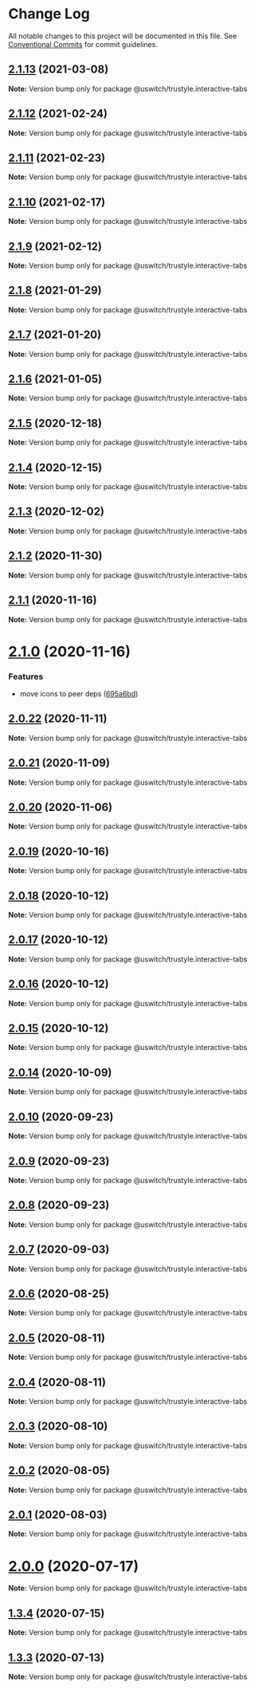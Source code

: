 # Change Log

All notable changes to this project will be documented in this file.
See [Conventional Commits](https://conventionalcommits.org) for commit guidelines.

## [2.1.13](https://github.com/uswitch/trustyle/compare/@uswitch/trustyle.interactive-tabs@2.1.12...@uswitch/trustyle.interactive-tabs@2.1.13) (2021-03-08)

**Note:** Version bump only for package @uswitch/trustyle.interactive-tabs





## [2.1.12](https://github.com/uswitch/trustyle/compare/@uswitch/trustyle.interactive-tabs@2.1.10...@uswitch/trustyle.interactive-tabs@2.1.12) (2021-02-24)

**Note:** Version bump only for package @uswitch/trustyle.interactive-tabs






## [2.1.11](https://github.com/uswitch/trustyle/compare/@uswitch/trustyle.interactive-tabs@2.1.10...@uswitch/trustyle.interactive-tabs@2.1.11) (2021-02-23)

**Note:** Version bump only for package @uswitch/trustyle.interactive-tabs





## [2.1.10](https://github.com/uswitch/trustyle/compare/@uswitch/trustyle.interactive-tabs@2.1.9...@uswitch/trustyle.interactive-tabs@2.1.10) (2021-02-17)

**Note:** Version bump only for package @uswitch/trustyle.interactive-tabs





## [2.1.9](https://github.com/uswitch/trustyle/compare/@uswitch/trustyle.interactive-tabs@2.1.8...@uswitch/trustyle.interactive-tabs@2.1.9) (2021-02-12)

**Note:** Version bump only for package @uswitch/trustyle.interactive-tabs





## [2.1.8](https://github.com/uswitch/trustyle/compare/@uswitch/trustyle.interactive-tabs@2.1.7...@uswitch/trustyle.interactive-tabs@2.1.8) (2021-01-29)

**Note:** Version bump only for package @uswitch/trustyle.interactive-tabs





## [2.1.7](https://github.com/uswitch/trustyle/compare/@uswitch/trustyle.interactive-tabs@2.1.6...@uswitch/trustyle.interactive-tabs@2.1.7) (2021-01-20)

**Note:** Version bump only for package @uswitch/trustyle.interactive-tabs





## [2.1.6](https://github.com/uswitch/trustyle/compare/@uswitch/trustyle.interactive-tabs@2.1.5...@uswitch/trustyle.interactive-tabs@2.1.6) (2021-01-05)

**Note:** Version bump only for package @uswitch/trustyle.interactive-tabs





## [2.1.5](https://github.com/uswitch/trustyle/compare/@uswitch/trustyle.interactive-tabs@2.1.4...@uswitch/trustyle.interactive-tabs@2.1.5) (2020-12-18)

**Note:** Version bump only for package @uswitch/trustyle.interactive-tabs





## [2.1.4](https://github.com/uswitch/trustyle/compare/@uswitch/trustyle.interactive-tabs@2.1.3...@uswitch/trustyle.interactive-tabs@2.1.4) (2020-12-15)

**Note:** Version bump only for package @uswitch/trustyle.interactive-tabs





## [2.1.3](https://github.com/uswitch/trustyle/compare/@uswitch/trustyle.interactive-tabs@2.1.2...@uswitch/trustyle.interactive-tabs@2.1.3) (2020-12-02)

**Note:** Version bump only for package @uswitch/trustyle.interactive-tabs





## [2.1.2](https://github.com/uswitch/trustyle/compare/@uswitch/trustyle.interactive-tabs@2.1.1...@uswitch/trustyle.interactive-tabs@2.1.2) (2020-11-30)

**Note:** Version bump only for package @uswitch/trustyle.interactive-tabs






## [2.1.1](https://github.com/uswitch/trustyle/compare/@uswitch/trustyle.interactive-tabs@2.1.0...@uswitch/trustyle.interactive-tabs@2.1.1) (2020-11-16)

**Note:** Version bump only for package @uswitch/trustyle.interactive-tabs





# [2.1.0](https://github.com/uswitch/trustyle/compare/@uswitch/trustyle.interactive-tabs@2.0.22...@uswitch/trustyle.interactive-tabs@2.1.0) (2020-11-16)


### Features

* move icons to peer deps ([695a6bd](https://github.com/uswitch/trustyle/commit/695a6bd))





## [2.0.22](https://github.com/uswitch/trustyle/compare/@uswitch/trustyle.interactive-tabs@2.0.21...@uswitch/trustyle.interactive-tabs@2.0.22) (2020-11-11)

**Note:** Version bump only for package @uswitch/trustyle.interactive-tabs





## [2.0.21](https://github.com/uswitch/trustyle/compare/@uswitch/trustyle.interactive-tabs@2.0.20...@uswitch/trustyle.interactive-tabs@2.0.21) (2020-11-09)

**Note:** Version bump only for package @uswitch/trustyle.interactive-tabs





## [2.0.20](https://github.com/uswitch/trustyle/compare/@uswitch/trustyle.interactive-tabs@2.0.19...@uswitch/trustyle.interactive-tabs@2.0.20) (2020-11-06)

**Note:** Version bump only for package @uswitch/trustyle.interactive-tabs





## [2.0.19](https://github.com/uswitch/trustyle/compare/@uswitch/trustyle.interactive-tabs@2.0.18...@uswitch/trustyle.interactive-tabs@2.0.19) (2020-10-16)

**Note:** Version bump only for package @uswitch/trustyle.interactive-tabs





## [2.0.18](https://github.com/uswitch/trustyle/compare/@uswitch/trustyle.interactive-tabs@2.0.16...@uswitch/trustyle.interactive-tabs@2.0.18) (2020-10-12)

**Note:** Version bump only for package @uswitch/trustyle.interactive-tabs





## [2.0.17](https://github.com/uswitch/trustyle/compare/@uswitch/trustyle.interactive-tabs@2.0.16...@uswitch/trustyle.interactive-tabs@2.0.17) (2020-10-12)

**Note:** Version bump only for package @uswitch/trustyle.interactive-tabs





## [2.0.16](https://github.com/uswitch/trustyle/compare/@uswitch/trustyle.interactive-tabs@2.0.14...@uswitch/trustyle.interactive-tabs@2.0.16) (2020-10-12)

**Note:** Version bump only for package @uswitch/trustyle.interactive-tabs





## [2.0.15](https://github.com/uswitch/trustyle/compare/@uswitch/trustyle.interactive-tabs@2.0.14...@uswitch/trustyle.interactive-tabs@2.0.15) (2020-10-12)

**Note:** Version bump only for package @uswitch/trustyle.interactive-tabs





## [2.0.14](https://github.com/uswitch/trustyle/compare/@uswitch/trustyle.interactive-tabs@2.0.13...@uswitch/trustyle.interactive-tabs@2.0.14) (2020-10-09)

**Note:** Version bump only for package @uswitch/trustyle.interactive-tabs






## [2.0.10](https://github.com/uswitch/trustyle/compare/@uswitch/trustyle.interactive-tabs@2.0.8...@uswitch/trustyle.interactive-tabs@2.0.10) (2020-09-23)

**Note:** Version bump only for package @uswitch/trustyle.interactive-tabs





## [2.0.9](https://github.com/uswitch/trustyle/compare/@uswitch/trustyle.interactive-tabs@2.0.8...@uswitch/trustyle.interactive-tabs@2.0.9) (2020-09-23)

**Note:** Version bump only for package @uswitch/trustyle.interactive-tabs





## [2.0.8](https://github.com/uswitch/trustyle/compare/@uswitch/trustyle.interactive-tabs@2.0.7...@uswitch/trustyle.interactive-tabs@2.0.8) (2020-09-23)

**Note:** Version bump only for package @uswitch/trustyle.interactive-tabs





## [2.0.7](https://github.com/uswitch/trustyle/compare/@uswitch/trustyle.interactive-tabs@2.0.6...@uswitch/trustyle.interactive-tabs@2.0.7) (2020-09-03)

**Note:** Version bump only for package @uswitch/trustyle.interactive-tabs





## [2.0.6](https://github.com/uswitch/trustyle/compare/@uswitch/trustyle.interactive-tabs@2.0.5...@uswitch/trustyle.interactive-tabs@2.0.6) (2020-08-25)

**Note:** Version bump only for package @uswitch/trustyle.interactive-tabs





## [2.0.5](https://github.com/uswitch/trustyle/compare/@uswitch/trustyle.interactive-tabs@2.0.4...@uswitch/trustyle.interactive-tabs@2.0.5) (2020-08-11)

**Note:** Version bump only for package @uswitch/trustyle.interactive-tabs





## [2.0.4](https://github.com/uswitch/trustyle/compare/@uswitch/trustyle.interactive-tabs@2.0.3...@uswitch/trustyle.interactive-tabs@2.0.4) (2020-08-11)

**Note:** Version bump only for package @uswitch/trustyle.interactive-tabs





## [2.0.3](https://github.com/uswitch/trustyle/compare/@uswitch/trustyle.interactive-tabs@2.0.0...@uswitch/trustyle.interactive-tabs@2.0.3) (2020-08-10)

**Note:** Version bump only for package @uswitch/trustyle.interactive-tabs





## [2.0.2](https://github.com/uswitch/trustyle/compare/@uswitch/trustyle.interactive-tabs@2.0.0...@uswitch/trustyle.interactive-tabs@2.0.2) (2020-08-05)

**Note:** Version bump only for package @uswitch/trustyle.interactive-tabs





## [2.0.1](https://github.com/uswitch/trustyle/compare/@uswitch/trustyle.interactive-tabs@2.0.0...@uswitch/trustyle.interactive-tabs@2.0.1) (2020-08-03)

**Note:** Version bump only for package @uswitch/trustyle.interactive-tabs





# [2.0.0](https://github.com/uswitch/trustyle/compare/@uswitch/trustyle.interactive-tabs@1.3.4...@uswitch/trustyle.interactive-tabs@2.0.0) (2020-07-17)

**Note:** Version bump only for package @uswitch/trustyle.interactive-tabs





## [1.3.4](https://github.com/uswitch/trustyle/compare/@uswitch/trustyle.interactive-tabs@1.3.3...@uswitch/trustyle.interactive-tabs@1.3.4) (2020-07-15)

**Note:** Version bump only for package @uswitch/trustyle.interactive-tabs





## [1.3.3](https://github.com/uswitch/trustyle/compare/@uswitch/trustyle.interactive-tabs@1.3.2...@uswitch/trustyle.interactive-tabs@1.3.3) (2020-07-13)

**Note:** Version bump only for package @uswitch/trustyle.interactive-tabs
